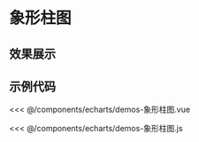 # 象形柱图


## 效果展示


<EChartDemoPictorialBar />
<script setup>
import EChartDemoPictorialBar from '../../../components/echarts/demos-象形柱图.vue'
</script>


## 示例代码

<<< @/components/echarts/demos-象形柱图.vue


<<< @/components/echarts/demos-象形柱图.js

